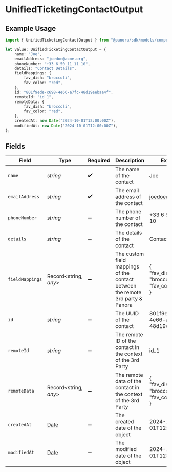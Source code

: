 # UnifiedTicketingContactOutput

## Example Usage

```typescript
import { UnifiedTicketingContactOutput } from "@panora/sdk/models/components";

let value: UnifiedTicketingContactOutput = {
    name: "Joe",
    emailAddress: "joedoe@acme.org",
    phoneNumber: "+33 6 50 11 11 10",
    details: "Contact Details",
    fieldMappings: {
        fav_dish: "broccoli",
        fav_color: "red",
    },
    id: "801f9ede-c698-4e66-a7fc-48d19eebaa4f",
    remoteId: "id_1",
    remoteData: {
        fav_dish: "broccoli",
        fav_color: "red",
    },
    createdAt: new Date("2024-10-01T12:00:00Z"),
    modifiedAt: new Date("2024-10-01T12:00:00Z"),
};
```

## Fields

| Field                                                                                         | Type                                                                                          | Required                                                                                      | Description                                                                                   | Example                                                                                       |
| --------------------------------------------------------------------------------------------- | --------------------------------------------------------------------------------------------- | --------------------------------------------------------------------------------------------- | --------------------------------------------------------------------------------------------- | --------------------------------------------------------------------------------------------- |
| `name`                                                                                        | *string*                                                                                      | :heavy_check_mark:                                                                            | The name of the contact                                                                       | Joe                                                                                           |
| `emailAddress`                                                                                | *string*                                                                                      | :heavy_check_mark:                                                                            | The email address of the contact                                                              | joedoe@acme.org                                                                               |
| `phoneNumber`                                                                                 | *string*                                                                                      | :heavy_minus_sign:                                                                            | The phone number of the contact                                                               | +33 6 50 11 11 10                                                                             |
| `details`                                                                                     | *string*                                                                                      | :heavy_minus_sign:                                                                            | The details of the contact                                                                    | Contact Details                                                                               |
| `fieldMappings`                                                                               | Record<string, *any*>                                                                         | :heavy_minus_sign:                                                                            | The custom field mappings of the contact between the remote 3rd party & Panora                | {<br/>"fav_dish": "broccoli",<br/>"fav_color": "red"<br/>}                                    |
| `id`                                                                                          | *string*                                                                                      | :heavy_minus_sign:                                                                            | The UUID of the contact                                                                       | 801f9ede-c698-4e66-a7fc-48d19eebaa4f                                                          |
| `remoteId`                                                                                    | *string*                                                                                      | :heavy_minus_sign:                                                                            | The remote ID of the contact in the context of the 3rd Party                                  | id_1                                                                                          |
| `remoteData`                                                                                  | Record<string, *any*>                                                                         | :heavy_minus_sign:                                                                            | The remote data of the contact in the context of the 3rd Party                                | {<br/>"fav_dish": "broccoli",<br/>"fav_color": "red"<br/>}                                    |
| `createdAt`                                                                                   | [Date](https://developer.mozilla.org/en-US/docs/Web/JavaScript/Reference/Global_Objects/Date) | :heavy_minus_sign:                                                                            | The created date of the object                                                                | 2024-10-01T12:00:00Z                                                                          |
| `modifiedAt`                                                                                  | [Date](https://developer.mozilla.org/en-US/docs/Web/JavaScript/Reference/Global_Objects/Date) | :heavy_minus_sign:                                                                            | The modified date of the object                                                               | 2024-10-01T12:00:00Z                                                                          |